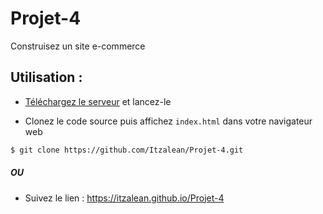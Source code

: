# Projet-4
Construisez un site e-commerce

## Utilisation : ##

- [Téléchargez le serveur](https://github.com/OpenClassrooms-Student-Center/JWDP5) et lancez-le

- Clonez le code source puis affichez `index.html` dans votre navigateur web
```sh
$ git clone https://github.com/Itzalean/Projet-4.git
```
##### OU #####
- Suivez le lien : https://itzalean.github.io/Projet-4
